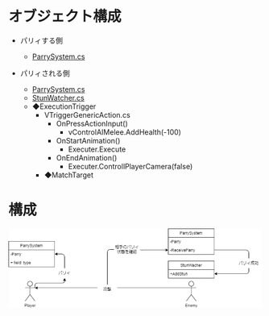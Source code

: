 # オブジェクト構成
- パリィする側
  - [ParrySystem.cs](./ParrySystem.cs)

- パリィされる側
  - [ParrySystem.cs](./ParrySystem.cs)
  - [StunWatcher.cs](./スタン/StunWatcher.cs)
  - ◆ExecutionTrigger
    - VTriggerGenericAction.cs
      - OnPressActionInput()
        - vControlAIMelee.AddHealth(-100)
      - OnStartAnimation()
        - Executer.Execute
      - OnEndAnimation()
        - Executer.ControllPlayerCamera(false)
    - ◆MatchTarget

# 構成
![構成](./ParrySystem.png)